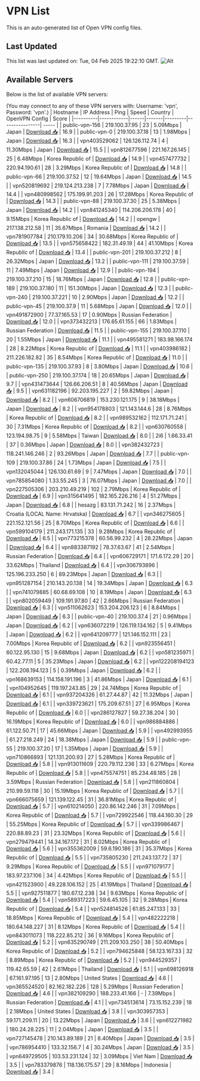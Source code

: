 # VPN List

This is an auto-generated list of Open VPN config files.

## Last Updated

This list was last updated on: Tue, 04 Feb 2025 19:22:10 GMT.
![Alt](https://repobeats.axiom.co/api/embed/186b98318ef1479477931607c1ad7d823f12451f.svg "Repobeats analytics image")

## Available Servers

Below is the list of available VPN servers:

(You may connect to any of these VPN servers with: Username: 'vpn', Password: 'vpn'.)
| Hostname | IP Address | Ping | Speed | Country | OpenVPN Config | Score |
|----------|------------|------|-------|---------|----------------| ----- |
| public-vpn-156 | 219.100.37.95 | 23 | 5.09Mbps | Japan | [Download 📥](./configs/server_0_JP.ovpn) | 16.9 |
| public-vpn-0 | 219.100.37.18 | 13 | 1.98Mbps | Japan | [Download 📥](./configs/server_1_JP.ovpn) | 16.3 |
| vpn403529062 | 126.126.112.74 | 4 | 11.30Mbps | Japan | [Download 📥](./configs/server_2_JP.ovpn) | 15.5 |
| vpn812677596 | 221.167.26.145 | 25 | 6.48Mbps | Korea Republic of | [Download 📥](./configs/server_3_KR.ovpn) | 14.9 |
| vpn457477732 | 220.94.190.61 | 28 | 3.29Mbps | Korea Republic of | [Download 📥](./configs/server_4_KR.ovpn) | 14.8 |
| public-vpn-66 | 219.100.37.52 | 12 | 19.64Mbps | Japan | [Download 📥](./configs/server_5_JP.ovpn) | 14.5 |
| vpn520819692 | 219.124.213.238 | 7 | 7.78Mbps | Japan | [Download 📥](./configs/server_6_JP.ovpn) | 14.4 |
| vpn480998562 | 175.199.91.203 | 26 | 17.28Mbps | Korea Republic of | [Download 📥](./configs/server_7_KR.ovpn) | 14.3 |
| public-vpn-88 | 219.100.37.30 | 25 | 5.38Mbps | Japan | [Download 📥](./configs/server_8_JP.ovpn) | 14.2 |
| vpn841245340 | 114.206.206.178 | 40 | 9.15Mbps | Korea Republic of | [Download 📥](./configs/server_9_KR.ovpn) | 14.2 |
| opengw | 217.138.212.58 | 11 | 35.67Mbps | Romania | [Download 📥](./configs/server_10_RO.ovpn) | 14.2 |
| vpn781907784 | 210.179.10.206 | 34 | 30.68Mbps | Korea Republic of | [Download 📥](./configs/server_11_KR.ovpn) | 13.5 |
| vpn575658422 | 182.31.49.19 | 44 | 41.10Mbps | Korea Republic of | [Download 📥](./configs/server_12_KR.ovpn) | 13.4 |
| public-vpn-201 | 219.100.37.212 | 8 | 26.32Mbps | Japan | [Download 📥](./configs/server_13_JP.ovpn) | 13.2 |
| public-vpn-111 | 219.100.37.59 | 11 | 7.49Mbps | Japan | [Download 📥](./configs/server_14_JP.ovpn) | 12.9 |
| public-vpn-194 | 219.100.37.210 | 15 | 18.76Mbps | Japan | [Download 📥](./configs/server_15_JP.ovpn) | 12.8 |
| public-vpn-189 | 219.100.37.180 | 11 | 151.30Mbps | Japan | [Download 📥](./configs/server_16_JP.ovpn) | 12.3 |
| public-vpn-240 | 219.100.37.221 | 10 | 2.90Mbps | Japan | [Download 📥](./configs/server_17_JP.ovpn) | 12.2 |
| public-vpn-45 | 219.100.37.9 | 11 | 5.68Mbps | Japan | [Download 📥](./configs/server_18_JP.ovpn) | 12.0 |
| vpn491872900 | 77.37.165.53 | 17 | 0.90Mbps | Russian Federation | [Download 📥](./configs/server_19_RU.ovpn) | 12.0 |
| vpn373432213 | 176.65.61.155 | 66 | 1.83Mbps | Russian Federation | [Download 📥](./configs/server_20_RU.ovpn) | 11.5 |
| public-vpn-155 | 219.100.37.110 | 20 | 1.55Mbps | Japan | [Download 📥](./configs/server_21_JP.ovpn) | 11.1 |
| vpn495581271 | 183.98.166.174 | 28 | 8.22Mbps | Korea Republic of | [Download 📥](./configs/server_22_KR.ovpn) | 11.1 |
| vpn403986182 | 211.226.182.82 | 35 | 8.54Mbps | Korea Republic of | [Download 📥](./configs/server_23_KR.ovpn) | 11.0 |
| public-vpn-135 | 219.100.37.93 | 8 | 3.80Mbps | Japan | [Download 📥](./configs/server_24_JP.ovpn) | 10.6 |
| public-vpn-250 | 219.100.37.174 | 18 | 20.65Mbps | Japan | [Download 📥](./configs/server_25_JP.ovpn) | 9.7 |
| vpn431473644 | 126.66.206.51 | 8 | 40.56Mbps | Japan | [Download 📥](./configs/server_26_JP.ovpn) | 9.5 |
| vpn631182196 | 92.203.195.227 | 2 | 59.82Mbps | Japan | [Download 📥](./configs/server_27_JP.ovpn) | 8.2 |
| vpn606706819 | 153.230.121.175 | 9 | 38.18Mbps | Japan | [Download 📥](./configs/server_28_JP.ovpn) | 8.2 |
| vpn954178803 | 121.143.144.6 | 28 | 8.76Mbps | Korea Republic of | [Download 📥](./configs/server_29_KR.ovpn) | 8.2 |
| vpn989532162 | 112.171.71.241 | 30 | 7.31Mbps | Korea Republic of | [Download 📥](./configs/server_30_KR.ovpn) | 8.2 |
| vpn630760558 | 123.194.98.75 | 9 | 5.58Mbps | Taiwan | [Download 📥](./configs/server_31_TW.ovpn) | 8.0 |
| 2i6 | 1.66.33.41 | 37 | 0.36Mbps | Japan | [Download 📥](./configs/server_32_JP.ovpn) | 8.0 |
| vpn382432723 | 118.241.146.246 | 2 | 93.26Mbps | Japan | [Download 📥](./configs/server_33_JP.ovpn) | 7.7 |
| public-vpn-109 | 219.100.37.86 | 24 | 1.73Mbps | Japan | [Download 📥](./configs/server_34_JP.ovpn) | 7.5 |
| vpn132045044 | 126.130.61.69 | 9 | 7.47Mbps | Japan | [Download 📥](./configs/server_35_JP.ovpn) | 7.0 |
| vpn785854080 | 1.33.55.245 | 3 | 76.07Mbps | Japan | [Download 📥](./configs/server_36_JP.ovpn) | 7.0 |
| vpn227505306 | 203.210.49.219 | 102 | 2.79Mbps | Korea Republic of | [Download 📥](./configs/server_37_KR.ovpn) | 6.9 |
| vpn315641495 | 182.165.226.216 | 4 | 51.27Mbps | Japan | [Download 📥](./configs/server_38_JP.ovpn) | 6.8 |
| hesazg | 83.131.71.242 | 16 | 2.37Mbps | Croatia (LOCAL Name: Hrvatska) | [Download 📥](./configs/server_39_HR.ovpn) | 6.7 |
| vpn346275605 | 221.152.121.56 | 25 | 8.70Mbps | Korea Republic of | [Download 📥](./configs/server_40_KR.ovpn) | 6.6 |
| vpn599104179 | 211.243.171.135 | 33 | 9.28Mbps | Korea Republic of | [Download 📥](./configs/server_41_KR.ovpn) | 6.5 |
| vpn773215378 | 60.56.99.232 | 4 | 28.22Mbps | Japan | [Download 📥](./configs/server_42_JP.ovpn) | 6.4 |
| vpn883387192 | 78.37.63.67 | 41 | 2.54Mbps | Russian Federation | [Download 📥](./configs/server_43_RU.ovpn) | 6.4 |
| vpn606729171 | 171.6.172.29 | 20 | 33.62Mbps | Thailand | [Download 📥](./configs/server_44_TH.ovpn) | 6.4 |
| vpn306793896 | 125.196.233.250 | 6 | 89.23Mbps | Japan | [Download 📥](./configs/server_45_JP.ovpn) | 6.3 |
| vpn951287154 | 210.143.20.138 | 14 | 19.34Mbps | Japan | [Download 📥](./configs/server_46_JP.ovpn) | 6.3 |
| vpn741079885 | 60.68.69.108 | 10 | 8.19Mbps | Japan | [Download 📥](./configs/server_47_JP.ovpn) | 6.3 |
| vpn802059449 | 109.191.97.80 | 42 | 2.66Mbps | Russian Federation | [Download 📥](./configs/server_48_RU.ovpn) | 6.3 |
| vpn511062623 | 153.204.206.123 | 6 | 8.84Mbps | Japan | [Download 📥](./configs/server_49_JP.ovpn) | 6.3 |
| public-vpn-40 | 219.100.37.4 | 21 | 0.96Mbps | Japan | [Download 📥](./configs/server_50_JP.ovpn) | 6.2 |
| vpn636072219 | 126.119.134.162 | 5 | 9.41Mbps | Japan | [Download 📥](./configs/server_51_JP.ovpn) | 6.2 |
| vpn641209777 | 121.146.152.111 | 23 | 7.00Mbps | Korea Republic of | [Download 📥](./configs/server_52_KR.ovpn) | 6.2 |
| vpn923556451 | 60.122.95.130 | 15 | 9.68Mbps | Japan | [Download 📥](./configs/server_53_JP.ovpn) | 6.2 |
| vpn581235971 | 60.42.77.11 | 5 | 35.23Mbps | Japan | [Download 📥](./configs/server_54_JP.ovpn) | 6.2 |
| vpn122208194123 | 122.208.194.123 | 5 | 0.39Mbps | Japan | [Download 📥](./configs/server_55_JP.ovpn) | 6.2 |
| vpn168639153 | 114.158.191.196 | 3 | 41.86Mbps | Japan | [Download 📥](./configs/server_56_JP.ovpn) | 6.1 |
| vpn104952645 | 119.197.243.85 | 29 | 24.74Mbps | Korea Republic of | [Download 📥](./configs/server_57_KR.ovpn) | 6.1 |
| vpn937204326 | 61.27.44.87 | 42 | 11.32Mbps | Japan | [Download 📥](./configs/server_58_JP.ovpn) | 6.1 |
| vpn339723621 | 175.209.67.51 | 27 | 6.95Mbps | Korea Republic of | [Download 📥](./configs/server_59_KR.ovpn) | 6.0 |
| vpn286127827 | 59.27.38.204 | 30 | 16.19Mbps | Korea Republic of | [Download 📥](./configs/server_60_KR.ovpn) | 6.0 |
| vpn986884886 | 61.122.50.71 | 17 | 45.66Mbps | Japan | [Download 📥](./configs/server_61_JP.ovpn) | 5.9 |
| vpn492993955 | 61.27.218.249 | 24 | 18.38Mbps | Japan | [Download 📥](./configs/server_62_JP.ovpn) | 5.9 |
| public-vpn-55 | 219.100.37.20 | 17 | 1.35Mbps | Japan | [Download 📥](./configs/server_63_JP.ovpn) | 5.9 |
| vpn710866893 | 121.131.200.93 | 27 | 5.28Mbps | Korea Republic of | [Download 📥](./configs/server_64_KR.ovpn) | 5.8 |
| vpn913011609 | 220.79.112.236 | 33 | 6.27Mbps | Korea Republic of | [Download 📥](./configs/server_65_KR.ovpn) | 5.8 |
| vpn475574751 | 85.234.48.185 | 28 | 3.59Mbps | Russian Federation | [Download 📥](./configs/server_66_RU.ovpn) | 5.8 |
| vpn211860804 | 210.99.59.118 | 30 | 15.19Mbps | Korea Republic of | [Download 📥](./configs/server_67_KR.ovpn) | 5.7 |
| vpn666075659 | 121.139.122.45 | 31 | 36.81Mbps | Korea Republic of | [Download 📥](./configs/server_68_KR.ovpn) | 5.7 |
| vpn610214050 | 220.86.142.246 | 31 | 7.09Mbps | Korea Republic of | [Download 📥](./configs/server_69_KR.ovpn) | 5.7 |
| vpn729922546 | 118.44.160.30 | 29 | 55.25Mbps | Korea Republic of | [Download 📥](./configs/server_70_KR.ovpn) | 5.7 |
| vpn339986467 | 220.88.89.23 | 31 | 23.32Mbps | Korea Republic of | [Download 📥](./configs/server_71_KR.ovpn) | 5.6 |
| vpn279479441 | 14.34.167.172 | 31 | 8.02Mbps | Korea Republic of | [Download 📥](./configs/server_72_KR.ovpn) | 5.6 |
| vpn355362009 | 59.6.190.186 | 31 | 35.37Mbps | Korea Republic of | [Download 📥](./configs/server_73_KR.ovpn) | 5.5 |
| vpn735805230 | 211.243.137.72 | 37 | 9.29Mbps | Korea Republic of | [Download 📥](./configs/server_74_KR.ovpn) | 5.5 |
| vpn971079177 | 183.97.237.106 | 34 | 4.42Mbps | Korea Republic of | [Download 📥](./configs/server_75_KR.ovpn) | 5.5 |
| vpn421523900 | 49.228.106.152 | 25 | 41.19Mbps | Thailand | [Download 📥](./configs/server_76_TH.ovpn) | 5.5 |
| vpn927511877 | 180.67.12.238 | 34 | 9.63Mbps | Korea Republic of | [Download 📥](./configs/server_77_KR.ovpn) | 5.4 |
| vpn589317223 | 59.6.45.105 | 32 | 9.28Mbps | Korea Republic of | [Download 📥](./configs/server_78_KR.ovpn) | 5.4 |
| vpn524814526 | 61.85.247.133 | 33 | 18.85Mbps | Korea Republic of | [Download 📥](./configs/server_79_KR.ovpn) | 5.4 |
| vpn482222218 | 180.64.148.227 | 31 | 8.12Mbps | Korea Republic of | [Download 📥](./configs/server_80_KR.ovpn) | 5.4 |
| vpn843011073 | 118.222.85.212 | 36 | 9.16Mbps | Korea Republic of | [Download 📥](./configs/server_81_KR.ovpn) | 5.2 |
| vpn635290749 | 211.209.103.250 | 38 | 50.40Mbps | Korea Republic of | [Download 📥](./configs/server_82_KR.ovpn) | 5.2 |
| vpn794625848 | 58.123.167.33 | 32 | 8.89Mbps | Korea Republic of | [Download 📥](./configs/server_83_KR.ovpn) | 5.2 |
| vpn944529357 | 119.42.65.59 | 42 | 2.61Mbps | Thailand | [Download 📥](./configs/server_84_TH.ovpn) | 5.1 |
| vpn698126918 | 67.161.97.195 | 13 | 2.80Mbps | United States | [Download 📥](./configs/server_85_US.ovpn) | 4.6 |
| vpn365524520 | 82.162.182.226 | 128 | 5.29Mbps | Russian Federation | [Download 📥](./configs/server_86_RU.ovpn) | 4.6 |
| vpn382109290 | 188.233.41.166 | - | 7.39Mbps | Russian Federation | [Download 📥](./configs/server_87_RU.ovpn) | 4.1 |
| vpn734513614 | 73.15.152.239 | 18 | 2.18Mbps | United States | [Download 📥](./configs/server_88_US.ovpn) | 3.8 |
| vpn303957353 | 59.171.209.11 | 20 | 13.22Mbps | Japan | [Download 📥](./configs/server_89_JP.ovpn) | 3.6 |
| vpn612271982 | 180.24.28.225 | 11 | 2.04Mbps | Japan | [Download 📥](./configs/server_90_JP.ovpn) | 3.5 |
| vpn727145478 | 210.143.89.189 | 21 | 8.40Mbps | Japan | [Download 📥](./configs/server_91_JP.ovpn) | 3.5 |
| vpn786954410 | 133.32.156.7 | 4 | 30.24Mbps | Japan | [Download 📥](./configs/server_92_JP.ovpn) | 3.5 |
| vpn649729505 | 103.53.231.124 | 32 | 3.09Mbps | Viet Nam | [Download 📥](./configs/server_93_VN.ovpn) | 3.5 |
| vpn783379876 | 118.136.175.57 | 29 | 8.16Mbps | Indonesia | [Download 📥](./configs/server_94_ID.ovpn) | 3.4 |

